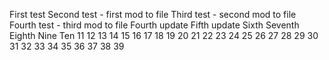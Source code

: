 First test
Second test - first mod to file
Third test - second mod to file
Fourth test - third mod to file
Fourth update
Fifth update
Sixth
Seventh
Eighth
Nine
Ten
11
12
13
14
15
16
17
18
19
20
21
22
23
24
25
26
27
28
29
30
31
32
33
34
35
36
37
38
39
